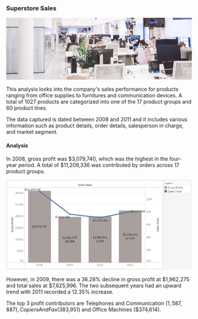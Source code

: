 ### Superstore Sales

<a href="https://www.pexels.com/photo/white-plastic-chairs-and-tables-in-white-room-3778619/">![Header](https://github.com/atikahmd/Superstore-Sales/blob/main/visuals/00%20header_superstore.jpg?raw=true "Photo by Polina Zimmerman")</a>


This analysis looks into the company's sales performance for products ranging from office supplies to furnitures and communication devices. A total of 1027 products are categorized into one of the 17 product groups and 60 product lines.

The data captured is dated between 2008 and 2011 and it includes various information such as product details, order details, salesperson in charge, and market segment.

#### Analysis

In 2008, gross profit was $3,079,740, which was the highest in the four-year period. A total of $11,209,336 was contributed by orders across 17 product groups.  

![Bar Chart](https://github.com/atikahmd/Superstore-Sales/blob/main/visuals/01%20sales_profit.jpg?raw=true "Total Sales vs Gross Profit")

However, in 2009, there was a 36.28% decline in gross profit at $1,962,275 and total sales at $7,625,996. The two subsequent years had an upward trend with 2011 recorded a 12.35% increase.  

The top 3 profit contributors are Telephones and Communication ($1,587,887), Copiers And Fax ($383,951) and Office Machines ($374,614).
